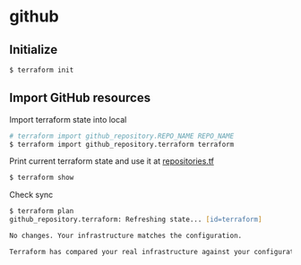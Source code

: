 # github

## Initialize

```zsh
$ terraform init
```

## Import GitHub resources

Import terraform state into local

```zsh
# terraform import github_repository.REPO_NAME REPO_NAME
$ terraform import github_repository.terraform terraform
```


Print current terraform state and use it at [repositories.tf](./repositories.tf)

```zsh
$ terraform show
```


Check sync

```zsh
$ terraform plan
github_repository.terraform: Refreshing state... [id=terraform]

No changes. Your infrastructure matches the configuration.

Terraform has compared your real infrastructure against your configuration and found no differences, so no changes are needed.
```
